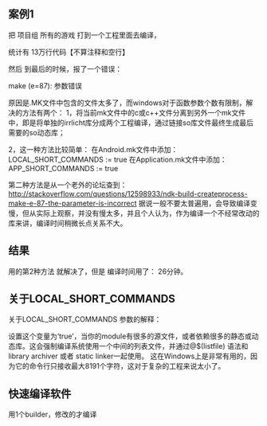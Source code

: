 

## 案例1 

把 项目组 所有的游戏 打到一个工程里面去编译，

统计有 13万行代码【不算注释和空行】 

然后 到最后的时候，报了一个错误：

make (e=87): 参数错误

原因是.MK文件中包含的文件太多了，而windows对于函数参数个数有限制，解决的方法有两个：
1，将当前mk文件中的c或c++文件分离到另外一个mk文件中，即是将单独的irrlicht库分成两个工程编译，通过链接so库文件最终生成最后需要的so动态库；

2，这一种方法比较简单：
在Android.mk文件中添加：LOCAL_SHORT_COMMANDS := true
在Application.mk文件中添加：APP_SHORT_COMMANDS := true

第二种方法是从一个老外的论坛查到：http://stackoverflow.com/questions/12598933/ndk-build-createprocess-make-e-87-the-parameter-is-incorrect
据说一般不要太普遍用，会导致编译变慢，但从实际上观察，并没有慢太多，并且个人认为，作为编译一个不经常改动的库来讲，编译时间稍微长点关系不大。

## 结果

用的第2种方法 就解决了，但是 编译时间用了： 26分钟。



## 关于LOCAL_SHORT_COMMANDS

关于LOCAL_SHORT_COMMANDS 参数的解释：

设置这个变量为‘true’，当你的module有很多的源文件，或者依赖很多的静态或动态库。这会强制编译系统使用一个中间的列表文件，并通过@$(listfile) 语法和library archiver 或者 static linker一起使用。
这在Windows上是非常有用的，因为它的命令行只接收最大8191个字符，这对于复杂的工程来说太小了。


## 快速编译软件

用1个builder，修改的才编译